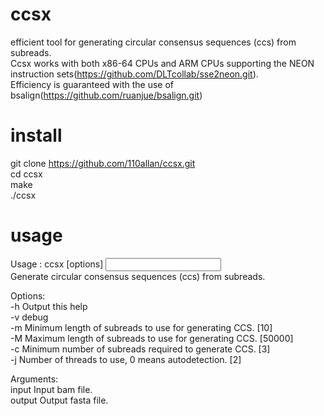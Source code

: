 # ccsx
efficient tool for generating  circular consensus sequences (ccs) from subreads. <br>
Ccsx works with both x86-64 CPUs and ARM CPUs supporting the NEON instruction sets(https://github.com/DLTcollab/sse2neon.git).  <br>
Efficiency is guaranteed with the use of bsalign(https://github.com/ruanjue/bsalign.git) <br>


# install
git clone https://github.com/110allan/ccsx.git <br>
cd ccsx <br>
make <br>
./ccsx<br>

# usage
Usage  : ccsx  [options] <INPUT> <OUTPUT> <br>
Generate circular consensus sequences (ccs) from subreads. <br>

Options:<br>
-h             Output this help <br>
-v             debug <br>
-m     <int>   Minimum length of subreads to use for generating CCS. [10] <br>
-M     <int>   Maximum length of subreads to use for generating CCS. [50000] <br>
-c     <int>   Minimum number of subreads required to generate CCS. [3] <br>
-j     <int>   Number of threads to use, 0 means autodetection. [2] <br>

Arguments:<br>
input          Input bam file.<br>
output         Output fasta file.<br>

